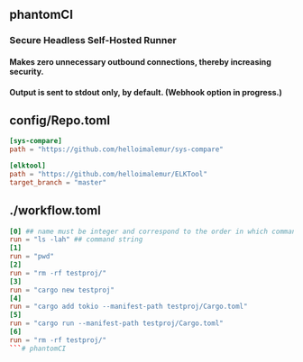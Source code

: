 ## phantomCI
### Secure Headless Self-Hosted Runner
#### Makes zero unnecessary outbound connections, thereby increasing security.
#### Output is sent to stdout only, by default. (Webhook option in progress.)

## config/Repo.toml
```toml
[sys-compare]
path = "https://github.com/helloimalemur/sys-compare"

[elktool]
path = "https://github.com/helloimalemur/ELKTool"
target_branch = "master"
```

## ./workflow.toml 
```toml
[0] ## name must be integer and correspond to the order in which commands are run
run = "ls -lah" ## command string
[1]
run = "pwd"
[2]
run = "rm -rf testproj/"
[3]
run = "cargo new testproj"
[4]
run = "cargo add tokio --manifest-path testproj/Cargo.toml"
[5]
run = "cargo run --manifest-path testproj/Cargo.toml"
[6]
run = "rm -rf testproj/"
```# phantomCI
